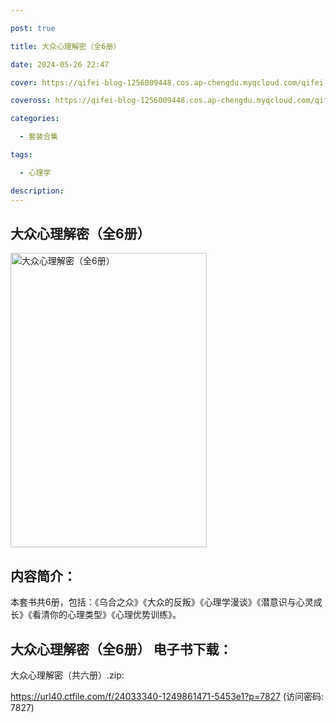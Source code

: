 ```yaml
---

post: true

title: 大众心理解密（全6册）

date: 2024-05-26 22:47

cover: https://qifei-blog-1256009448.cos.ap-chengdu.myqcloud.com/qifei-blog/663ebc800ea9cb140327105b.jpg

coveross: https://qifei-blog-1256009448.cos.ap-chengdu.myqcloud.com/qifei-blog/663ebc800ea9cb140327105b.jpg

categories:

  - 套装合集

tags:

  - 心理学

description:
---
```


## 大众心理解密（全6册）
<img alt="大众心理解密（全6册） " class="aligncenter loading" data-was-processed="true" decoding="async" fetchpriority="high" height="471" src="https://qifei-blog-1256009448.cos.ap-chengdu.myqcloud.com/qifei-blog/663ebc800ea9cb140327105b.jpg " style="cursor: zoom-in;" width="314"/>

## 内容简介：

本套书共6册，包括：《乌合之众》《大众的反叛》《心理学漫谈》《潜意识与心灵成长》《看清你的心理类型》《心理优势训练》。

## 大众心理解密（全6册） 电子书下载：
大众心理解密（共六册）.zip: 

https://url40.ctfile.com/f/24033340-1249861471-5453e1?p=7827 (访问密码: 7827)
